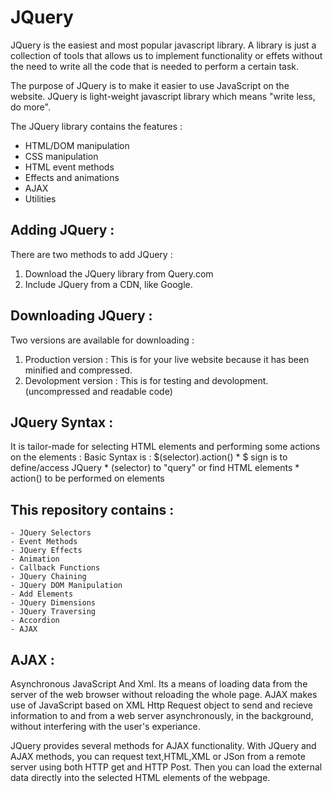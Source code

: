 # JQuery 

JQuery is the easiest and most popular javascript library. A library is just a collection of tools that allows us to implement functionality or effets without the need to write all the code that is needed to perform a certain task.

The purpose of JQuery is to make it easier to use JavaScript on the website. JQuery is light-weight javascript library which means "write less, do more".

The JQuery library contains the features :
- HTML/DOM manipulation
- CSS manipulation
- HTML event methods
- Effects and animations
- AJAX
- Utilities

## Adding JQuery :

There are two methods to add JQuery :
1) Download the JQuery library from Query.com
2) Include JQuery from a CDN, like Google.

## Downloading JQuery :

Two versions are available for downloading :
1) Production version : This is for your live website because it has been minified and compressed.
2) Devolopment version : This is for testing and devolopment. (uncompressed and readable code)

## JQuery Syntax :

It is tailor-made for selecting HTML elements and performing some actions on the elements : 
Basic Syntax is : $(selector).action()
    * $ sign is to define/access JQuery
    * (selector) to "query" or find HTML elements
    * action() to be performed on elements 
    
    
## This repository contains :
```
- JQuery Selectors 
- Event Methods
- JQuery Effects
- Animation
- Callback Functions
- JQuery Chaining
- JQuery DOM Manipulation
- Add Elements
- JQuery Dimensions
- JQuery Traversing
- Accordion
- AJAX
```

## AJAX : 

Asynchronous JavaScript And Xml.
Its a means of loading data from the server of the web browser without reloading the whole page. AJAX makes use of JavaScript based on XML Http Request object to send and recieve information to and from a web server asynchronously, in the background, without interfering with the user's experiance.

JQuery provides several methods for AJAX functionality. 
With JQuery and AJAX methods, you can request text,HTML,XML or JSon from a remote server using both HTTP get and HTTP Post. Then you can load the external data directly into the selected HTML elements of the webpage.
